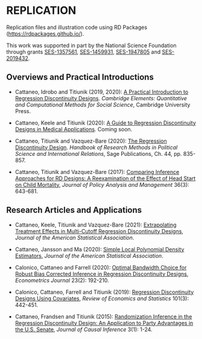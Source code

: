 # REPLICATION

Replication files and illustration code using RD Packages (https://rdpackages.github.io/).

This work was supported in part by the National Science Foundation through grants [SES-1357561](https://www.nsf.gov/awardsearch/showAward?AWD_ID=1357561), [SES-1459931](https://www.nsf.gov/awardsearch/showAward?AWD_ID=1459931), [SES-1947805](https://www.nsf.gov/awardsearch/showAward?AWD_ID=1947805) and [SES-2019432](https://www.nsf.gov/awardsearch/showAward?AWD_ID=2019432).

## Overviews and Practical Introductions

- Cattaneo, Idrobo and Titiunik (2019, 2020): [A Practical Introduction to Regression Discontinuity Designs](https://github.com/rdpackages/replication/tree/master/CIT_2019_CUP). _Cambridge Elements: Quantitative and Computational Methods for Social Science_, Cambridge University Press.

- Cattaneo, Keele and Titiunik (2020): [A Guide to Regression Discontinuity Designs in Medical Applications](https://github.com/rdpackages/replication/tree/master/CKT_2020_wp). Coming soon.

- Cattaneo, Titiunik and Vazquez-Bare (2020): [The Regression Discontinuity Design](https://github.com/rdpackages/replication/tree/master/CTV_2020_Sage). _Handbook of Research Methods in Political Science and International Relations_, Sage Publications, Ch. 44, pp. 835-857.

- Cattaneo, Titiunik and Vazquez-Bare (2017): [Comparing Inference Approaches for RD Designs: A Reexamination of the Effect of Head Start on Child Mortality](CTV_2017_JPAM
), _Journal of Policy Analysis and Management_ 36(3): 643-681.

## Research Articles and Applications

- Cattaneo, Keele, Titiunik and Vazquez-Bare (2021): [Extrapolating Treatment Effects in Multi-Cutoff Regression Discontinuity Designs](https://github.com/rdpackages/replication/tree/master/CKTV_2021_JASA), _Journal of the American Statistical Association_.

- Cattaneo, Jansson and Ma (2020): [Simple Local Polynomial Density Estimators](https://github.com/rdpackages/replication/tree/master/CJM_2020_JASA), _Journal of the American Statistical Association_.

- Calonico, Cattaneo and Farrell (2020): [Optimal Bandwidth Choice for Robust Bias Corrected Inference in Regression Discontinuity Designs](https://github.com/rdpackages/replication/tree/master/CCF_2020_ECTJ), _Econometrics Journal_ 23(2): 192-210.

- Calonico, Cattaneo, Farrell and Titiunik (2019): [Regression Discontinuity Designs Using Covariates](https://github.com/rdpackages/replication/tree/master/CCFT_2019_RESTAT), _Review of Economics and Statistics_ 101(3): 442-451.

- Cattaneo, Frandsen and Titiunik (2015): [Randomization Inference in the Regression Discontinuity Design: An Application to Party Advantages in the U.S. Senate](https://github.com/rdpackages/replication/tree/master/CFT_2015_JCI), _Journal of Causal Inference_ 3(1): 1-24.

<br><br>
